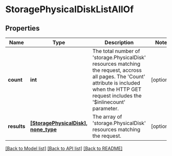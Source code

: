 # StoragePhysicalDiskListAllOf

## Properties
Name | Type | Description | Notes
------------ | ------------- | ------------- | -------------
**count** | **int** | The total number of &#39;storage.PhysicalDisk&#39; resources matching the request, accross all pages. The &#39;Count&#39; attribute is included when the HTTP GET request includes the &#39;$inlinecount&#39; parameter. | [optional] 
**results** | [**[StoragePhysicalDisk], none_type**](StoragePhysicalDisk.md) | The array of &#39;storage.PhysicalDisk&#39; resources matching the request. | [optional] 

[[Back to Model list]](../README.md#documentation-for-models) [[Back to API list]](../README.md#documentation-for-api-endpoints) [[Back to README]](../README.md)



